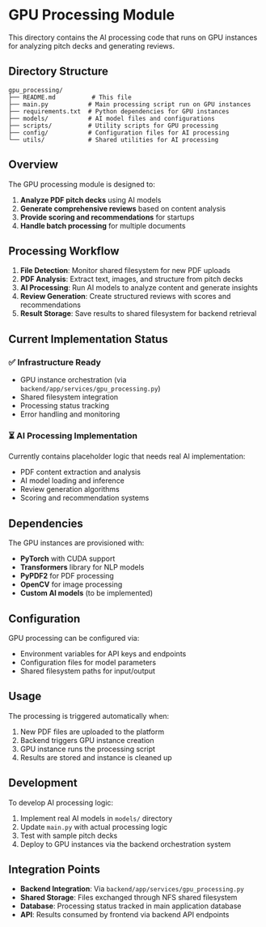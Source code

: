 # GPU Processing Module

This directory contains the AI processing code that runs on GPU instances for analyzing pitch decks and generating reviews.

## Directory Structure

```
gpu_processing/
├── README.md          # This file
├── main.py           # Main processing script run on GPU instances
├── requirements.txt  # Python dependencies for GPU instances
├── models/           # AI model files and configurations
├── scripts/          # Utility scripts for GPU processing
├── config/           # Configuration files for AI processing
└── utils/            # Shared utilities for AI processing
```

## Overview

The GPU processing module is designed to:
1. **Analyze PDF pitch decks** using AI models
2. **Generate comprehensive reviews** based on content analysis
3. **Provide scoring and recommendations** for startups
4. **Handle batch processing** for multiple documents

## Processing Workflow

1. **File Detection**: Monitor shared filesystem for new PDF uploads
2. **PDF Analysis**: Extract text, images, and structure from pitch decks
3. **AI Processing**: Run AI models to analyze content and generate insights
4. **Review Generation**: Create structured reviews with scores and recommendations
5. **Result Storage**: Save results to shared filesystem for backend retrieval

## Current Implementation Status

### ✅ Infrastructure Ready
- GPU instance orchestration (via `backend/app/services/gpu_processing.py`)
- Shared filesystem integration
- Processing status tracking
- Error handling and monitoring

### ⏳ AI Processing Implementation
Currently contains placeholder logic that needs real AI implementation:
- PDF content extraction and analysis
- AI model loading and inference
- Review generation algorithms
- Scoring and recommendation systems

## Dependencies

The GPU instances are provisioned with:
- **PyTorch** with CUDA support
- **Transformers** library for NLP models
- **PyPDF2** for PDF processing
- **OpenCV** for image processing
- **Custom AI models** (to be implemented)

## Configuration

GPU processing can be configured via:
- Environment variables for API keys and endpoints
- Configuration files for model parameters
- Shared filesystem paths for input/output

## Usage

The processing is triggered automatically when:
1. New PDF files are uploaded to the platform
2. Backend triggers GPU instance creation
3. GPU instance runs the processing script
4. Results are stored and instance is cleaned up

## Development

To develop AI processing logic:
1. Implement real AI models in `models/` directory
2. Update `main.py` with actual processing logic
3. Test with sample pitch decks
4. Deploy to GPU instances via the backend orchestration system

## Integration Points

- **Backend Integration**: Via `backend/app/services/gpu_processing.py`
- **Shared Storage**: Files exchanged through NFS shared filesystem
- **Database**: Processing status tracked in main application database
- **API**: Results consumed by frontend via backend API endpoints